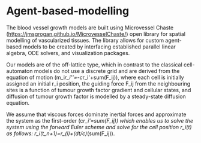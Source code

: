 # Agent-based-modelling
The blood vessel growth models are built using Microvessel Chaste (https://jmsgrogan.github.io/MicrovesselChaste/) open library for spatial modelling of vascularized tissues. The library allows for custom agent-based models to be created by interfacing established parallel linear algebra, ODE solvers, and visualization packages. 

Our models are of the off-lattice type, which in contrast to the classical cell-automaton models do not use a discrete grid and are derived from the equation of motion (m_i*r_i''=-c*r_i'+sum(F_ij)), where each cell is initially assigned an initial r_i position, the guiding force F_ij from the neighbouring sites is a function of tumour growth factor gradient and cellular states, and diffusion of tumour growth factor is modelled by a steady-state diffusion equation. 

We assume that viscous forces dominate inertial forces and approximate the system as the first-order (c*r_i'=sum(F_ij)) which enables us to solve the system using the forward Euler scheme and solve for the cell position r_i(t) as follows: 
r_i(t_n+1)=r_(i)+(dt/c)*(sum(F_ij)).
